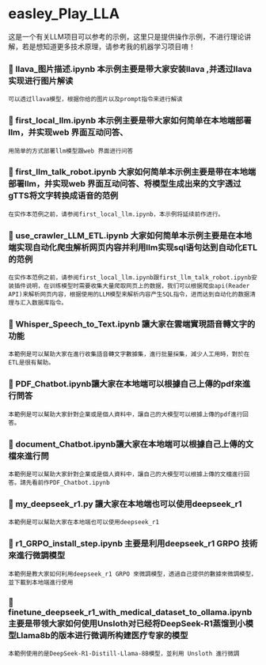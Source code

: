 # easley_Play_LLA
这是一个有关LLM项目可以参考的示例，这里只是提供操作示例，不进行理论讲解，若是想知道更多技术原理，请参考我的机器学习项目唷！
### 🔹 llava_图片描述.ipynb 本示例主要是带大家安装llava ,并透过llava实现进行图片解读
    可以透过llava模型，根据你给的图片以及prompt指令来进行解读
### 🔹 first_local_llm.ipynb 本示例主要是带大家如何简单在本地端部署llm，并实现web 界面互动问答、
    用简单的方式部署llm模型跟web 界面进行问答
### 🔹 first_llm_talk_robot.ipynb 大家如何简单本示例主要是带在本地端部署llm，并实现web 界面互动问答、将模型生成出来的文字透过gTTS将文字转换成语音的范例
    在实作本范例之前，请参阅first_local_llm.ipynb，本示例将延续前作进行。
### 🔹 use_crawler_LLM_ETL.ipynb 大家如何简单本示例主要是在本地端实现自动化爬虫解析网页内容并利用llm实现sql语句达到自动化ETL的范例
    在实作本范例之前，请参阅first_local_llm.ipynb跟first_llm_talk_robot.ipynb安装插件说明，在训练模型时需要收集大量爬取网页上的数据，我们可以根据爬虫api(Reader API)来解析网页内容，根据使用的LLM模型来解析内容产生SQL指令，进而达到自动化的数据清理与汇入数据库指令。
### 🔹 Whisper_Speech_to_Text.ipynb 讓大家在雲端實現語音轉文字的功能
    本範例是可以幫助大家在進行收集語音轉文字數據集，進行批量採集，減少人工用時，對於在ETL是很有幫助。
### 🔹 PDF_Chatbot.ipynb讓大家在本地端可以根據自己上傳的pdf來進行問答
    本範例是可以幫助大家針對企業或是個人資料中，讓自己的大模型可以根據上傳的pdf進行回答。
### 🔹 document_Chatbot.ipynb讓大家在本地端可以根據自己上傳的文檔來進行問
    本範例是可以幫助大家針對企業或是個人資料中，讓自己的大模型可以根據上傳的文檔進行回答。請先看前作PDF_Chatbot.ipynb
### 🔹 my_deepseek_r1.py 讓大家在本地端也可以使用deepseek_r1
    本範例是可以幫助大家在本地端也可以使用deepseek_r1
### 🔹 r1_GRPO_install_step.ipynb 主要是利用deepseek_r1 GRPO 技術來進行微調模型
    本範例是教大家如何利用deepseek_r1 GRPO 來微調模型，透過自己提供的數據來微調模型，並下載到本地端進行使用
### 🔹 finetune_deepseek_r1_with_medical_dataset_to_ollama.ipynb 主要是带领大家如何使用Unsloth对已经将DeepSeek-R1蒸馏到小模型Llama8b的版本进行微调所构建医疗专家的模型
    本範例使用的是DeepSeek-R1-Distill-Llama-8B模型，並利用 Unsloth 進行微調
